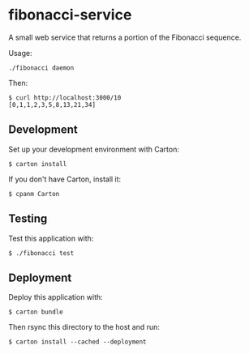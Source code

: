 # fibonacci-service

A small web service that returns a portion of the Fibonacci sequence.

Usage:

    ./fibonacci daemon

Then:

    $ curl http://localhost:3000/10
    [0,1,1,2,3,5,8,13,21,34]

## Development

Set up your development environment with Carton:

    $ carton install

If you don't have Carton, install it:

    $ cpanm Carton

## Testing

Test this application with:

    $ ./fibonacci test

## Deployment

Deploy this application with:

    $ carton bundle

Then rsync this directory to the host and run:

    $ carton install --cached --deployment

